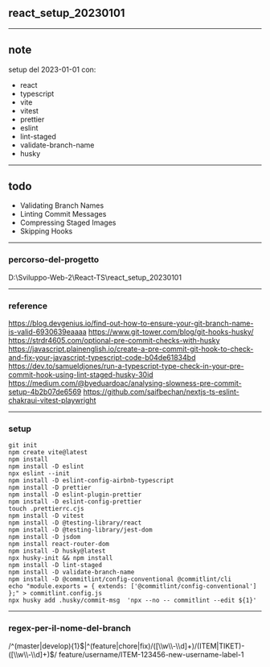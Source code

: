 

## react_setup_20230101

---
## note
setup del 2023-01-01 con:
- react
- typescript
- vite
- vitest
- prettier
- eslint
- lint-staged
- validate-branch-name
- husky

---
## todo
- Validating Branch Names
- Linting Commit Messages
- Compressing Staged Images
- Skipping Hooks

---
### percorso-del-progetto
D:\Sviluppo-Web-2\React-TS\react_setup_20230101

---
### reference
https://blog.devgenius.io/find-out-how-to-ensure-your-git-branch-name-is-valid-6930639eaaaa
https://www.git-tower.com/blog/git-hooks-husky/
https://strdr4605.com/optional-pre-commit-checks-with-husky
https://javascript.plainenglish.io/create-a-pre-commit-git-hook-to-check-and-fix-your-javascript-typescript-code-b04de61834bd
https://dev.to/samueldjones/run-a-typescript-type-check-in-your-pre-commit-hook-using-lint-staged-husky-30id
https://medium.com/@byeduardoac/analysing-slowness-pre-commit-setup-4b2b07de6569
https://github.com/saifbechan/nextjs-ts-eslint-chakraui-vitest-playwright

---
### setup
```
git init
npm create vite@latest
npm install
npm install -D eslint
npx eslint --init
npm install -D eslint-config-airbnb-typescript
npm install -D prettier
npm install -D eslint-plugin-prettier
npm install -D eslint-config-prettier
touch .prettierrc.cjs
npm install -D vitest
npm install -D @testing-library/react
npm install -D @testing-library/jest-dom
npm install -D jsdom
npm install react-router-dom
npm install -D husky@latest
npx husky-init && npm install
npm install -D lint-staged
npm install -D validate-branch-name 
npm install -D @commitlint/config-conventional @commitlint/cli
echo "module.exports = { extends: ['@commitlint/config-conventional'] };" > commitlint.config.js
npx husky add .husky/commit-msg  'npx --no -- commitlint --edit ${1}'
```

---
### regex-per-il-nome-del-branch
/^(master|develop){1}$|^(feature|chore|fix)/([\\w\\-\\d]+)/(ITEM|TIKET)-([\\w\\-\\d]+)$/
feature/username/ITEM-123456-new-username-label-1